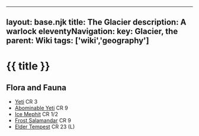
---
layout: base.njk
title: The Glacier
description: A warlock
eleventyNavigation:
  key: Glacier, the
  parent: Wiki
tags: ['wiki','geography']    
---

# {{ title }}
## Flora and Fauna

* [Yeti](https://www.dndbeyond.com/monsters/17096-yeti) CR 3
* [Abominable Yeti](https://www.dndbeyond.com/monsters/17105-abominable-yeti) CR 9
* [Ice Mephit](https://www.dndbeyond.com/monsters/16932-ice-mephit) CR 1/2
* [Frost Salamandar](https://www.dndbeyond.com/monsters/2560818-frost-salamander) CR 9
* [Elder Tempest](https://www.dndbeyond.com/monsters/2560805-elder-tempest) CR 23 (L)